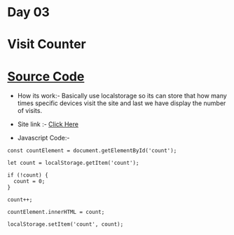 # Day 03

# Visit Counter

# [Source Code](https://github.com/knight070409/30Days-Of-JavaScript/tree/main/Day%2003%20-%20Visit%20Counter)

- How its work:-  Basically use localstorage so its can store that how many times specific devices visit the site and last we have display the number of visits.

- Site link :- [Click Here](https://knight070409.github.io/30Days-Of-JavaScript/Day%2003%20-%20Visit%20Counter/)

- Javascript Code:-

```
const countElement = document.getElementById('count');

let count = localStorage.getItem('count');

if (!count) {
  count = 0;
}

count++;

countElement.innerHTML = count;

localStorage.setItem('count', count);
```